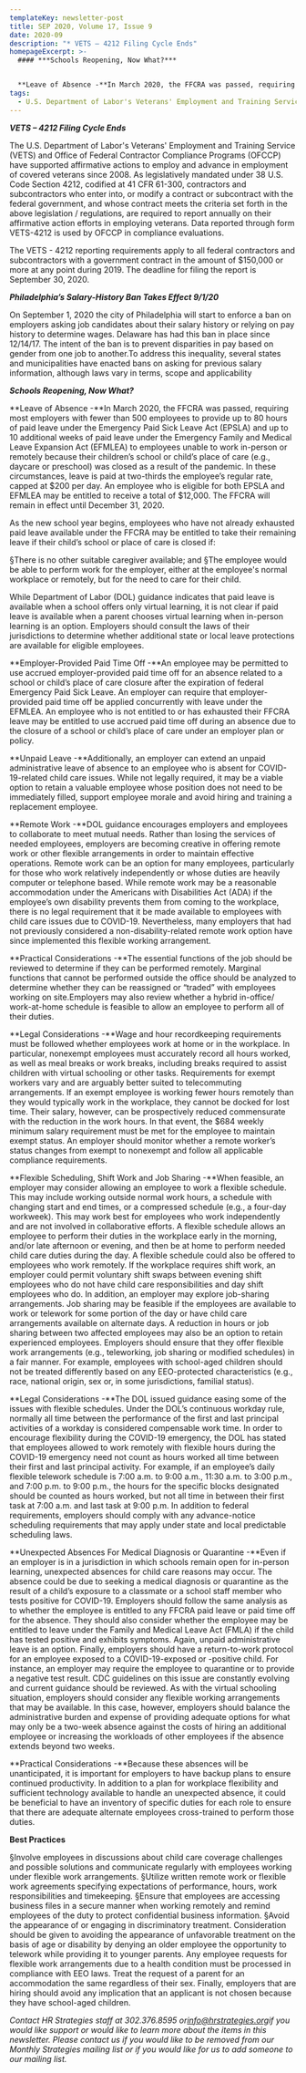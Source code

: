 ```yaml
---
templateKey: newsletter-post
title: SEP 2020, Volume 17, Issue 9
date: 2020-09
description: "* VETS – 4212 Filing Cycle Ends"
homepageExcerpt: >-
  #### ***Schools Reopening, Now What?***


  **Leave of Absence -**In March 2020, the FFCRA was passed, requiring most employers with fewer than 500 employees to provide up to 80 hours of paid leave under the Emergency Paid Sick Leave Act (EPSLA) and up to 10 additional weeks of paid leave under the Emergency Family and Medical Leave Expansion Act (EFMLEA) to employees unable to work in-person or remotely because their children’s school or child’s place of care (e.g., daycare or preschool) was closed as a result of the pandemic.
tags:
  - U.S. Department of Labor's Veterans' Employment and Training Service (VETS)
---
```

[](<>)***VETS – 4212 Filing Cycle Ends***

The U.S. Department of Labor's Veterans' Employment and Training Service (VETS) and Office of Federal Contractor Compliance Programs (OFCCP) have supported affirmative actions to employ and advance in employment of covered veterans since 2008. As legislatively mandated under 38 U.S. Code Section 4212, codified at 41 CFR 61-300, contractors and subcontractors who enter into, or modify a contract or subcontract with the federal government, and whose contract meets the criteria set forth in the above legislation / regulations, are required to report annually on their affirmative action efforts in employing veterans. Data reported through form VETS-4212 is used by OFCCP in compliance evaluations.

The VETS - 4212 reporting requirements apply to all federal contractors and subcontractors with a government contract in the amount of $150,000 or more at any point during 2019. The deadline for filing the report is September 30, 2020.

***Philadelphia’s Salary-History Ban Takes Effect 9/1/20***

On September 1, 2020 the city of Philadelphia will start to enforce a ban on employers asking job candidates about their salary history or relying on pay history to determine wages. Delaware has had this ban in place since 12/14/17. The intent of the ban is to prevent disparities in pay based on gender from one job to another.To address this inequality, several states and municipalities have enacted bans on asking for previous salary information, although laws vary in terms, scope and applicability

***Schools Reopening, Now What?***

**Leave of Absence -**In March 2020, the FFCRA was passed, requiring most employers with fewer than 500 employees to provide up to 80 hours of paid leave under the Emergency Paid Sick Leave Act (EPSLA) and up to 10 additional weeks of paid leave under the Emergency Family and Medical Leave Expansion Act (EFMLEA) to employees unable to work in-person or remotely because their children’s school or child’s place of care (e.g., daycare or preschool) was closed as a result of the pandemic. In these circumstances, leave is paid at two-thirds the employee’s regular rate, capped at $200 per day. An employee who is eligible for both EPSLA and EFMLEA may be entitled to receive a total of $12,000. The FFCRA will remain in effect until December 31, 2020.

As the new school year begins, employees who have not already exhausted paid leave available under the FFCRA may be entitled to take their remaining leave if their child’s school or place of care is closed if:

<!--\[if !supportLists]-->§<!--\[endif]-->There is no other suitable caregiver available; and

<!--\[if !supportLists]-->§<!--\[endif]-->The employee would be able to perform work for the employer, either at the employee's normal workplace or remotely, but for the need to care for their child.

While Department of Labor (DOL) guidance indicates that paid leave is available when a school offers only virtual learning, it is not clear if paid leave is available when a parent chooses virtual learning when in-person learning is an option. Employers should consult the laws of their jurisdictions to determine whether additional state or local leave protections are available for eligible employees.

**Employer-Provided Paid Time Off -**An employee may be permitted to use accrued employer-provided paid time off for an absence related to a school or child’s place of care closure after the expiration of federal Emergency Paid Sick Leave. An employer can require that employer-provided paid time off be applied concurrently with leave under the EFMLEA. An employee who is not entitled to or has exhausted their FFCRA leave may be entitled to use accrued paid time off during an absence due to the closure of a school or child’s place of care under an employer plan or policy.

**Unpaid Leave -**Additionally, an employer can extend an unpaid administrative leave of absence to an employee who is absent for COVID-19-related child care issues. While not legally required, it may be a viable option to retain a valuable employee whose position does not need to be immediately filled, support employee morale and avoid hiring and training a replacement employee.

**Remote Work -**DOL guidance encourages employers and employees to collaborate to meet mutual needs. Rather than losing the services of needed employees, employers are becoming creative in offering remote work or other flexible arrangements in order to maintain effective operations. Remote work can be an option for many employees, particularly for those who work relatively independently or whose duties are heavily computer or telephone based. While remote work may be a reasonable accommodation under the Americans with Disabilities Act (ADA) if the employee’s own disability prevents them from coming to the workplace, there is no legal requirement that it be made available to employees with child care issues due to COVID-19. Nevertheless, many employers that had not previously considered a non-disability-related remote work option have since implemented this flexible working arrangement.

**Practical Considerations -**The essential functions of the job should be reviewed to determine if they can be performed remotely. Marginal functions that cannot be performed outside the office should be analyzed to determine whether they can be reassigned or “traded” with employees working on site.Employers may also review whether a hybrid in-office/ work-at-home schedule is feasible to allow an employee to perform all of their duties.

**Legal Considerations -**Wage and hour recordkeeping requirements must be followed whether employees work at home or in the workplace. In particular, nonexempt employees must accurately record all hours worked, as well as meal breaks or work breaks, including breaks required to assist children with virtual schooling or other tasks. Requirements for exempt workers vary and are arguably better suited to telecommuting arrangements. If an exempt employee is working fewer hours remotely than they would typically work in the workplace, they cannot be docked for lost time. Their salary, however, can be prospectively reduced commensurate with the reduction in the work hours. In that event, the $684 weekly minimum salary requirement must be met for the employee to maintain exempt status. An employer should monitor whether a remote worker’s status changes from exempt to nonexempt and follow all applicable compliance requirements.

**Flexible Scheduling, Shift Work and Job Sharing -**When feasible, an employer may consider allowing an employee to work a flexible schedule. This may include working outside normal work hours, a schedule with changing start and end times, or a compressed schedule (e.g., a four-day workweek). This may work best for employees who work independently and are not involved in collaborative efforts. A flexible schedule allows an employee to perform their duties in the workplace early in the morning, and/or late afternoon or evening, and then be at home to perform needed child care duties during the day. A flexible schedule could also be offered to employees who work remotely. If the workplace requires shift work, an employer could permit voluntary shift swaps between evening shift employees who do not have child care responsibilities and day shift employees who do. In addition, an employer may explore job-sharing arrangements. Job sharing may be feasible if the employees are available to work or telework for some portion of the day or have child care arrangements available on alternate days. A reduction in hours or job sharing between two affected employees may also be an option to retain experienced employees. Employers should ensure that they offer flexible work arrangements (e.g., teleworking, job sharing or modified schedules) in a fair manner. For example, employees with school-aged children should not be treated differently based on any EEO-protected characteristics (e.g., race, national origin, sex or, in some jurisdictions, familial status).

**Legal Considerations -**The DOL issued guidance easing some of the issues with flexible schedules. Under the DOL’s continuous workday rule, normally all time between the performance of the first and last principal activities of a workday is considered compensable work time. In order to encourage flexibility during the COVID-19 emergency, the DOL has stated that employees allowed to work remotely with flexible hours during the COVID-19 emergency need not count as hours worked all time between their first and last principal activity. For example, if an employee’s daily flexible telework schedule is 7:00 a.m. to 9:00 a.m., 11:30 a.m. to 3:00 p.m., and 7:00 p.m. to 9:00 p.m., the hours for the specific blocks designated should be counted as hours worked, but not all time in between their first task at 7:00 a.m. and last task at 9:00 p.m. In addition to federal requirements, employers should comply with any advance-notice scheduling requirements that may apply under state and local predictable scheduling laws.

**Unexpected Absences For Medical Diagnosis or Quarantine -**Even if an employer is in a jurisdiction in which schools remain open for in-person learning, unexpected absences for child care reasons may occur. The absence could be due to seeking a medical diagnosis or quarantine as the result of a child’s exposure to a classmate or a school staff member who tests positive for COVID-19. Employers should follow the same analysis as to whether the employee is entitled to any FFCRA paid leave or paid time off for the absence. They should also consider whether the employee may be entitled to leave under the Family and Medical Leave Act (FMLA) if the child has tested positive and exhibits symptoms. Again, unpaid administrative leave is an option. Finally, employers should have a return-to-work protocol for an employee exposed to a COVID-19-exposed or -positive child. For instance, an employer may require the employee to quarantine or to provide a negative test result. CDC guidelines on this issue are constantly evolving and current guidance should be reviewed. As with the virtual schooling situation, employers should consider any flexible working arrangements that may be available. In this case, however, employers should balance the administrative burden and expense of providing adequate options for what may only be a two-week absence against the costs of hiring an additional employee or increasing the workloads of other employees if the absence extends beyond two weeks.

**Practical Considerations -**Because these absences will be unanticipated, it is important for employers to have backup plans to ensure continued productivity. In addition to a plan for workplace flexibility and sufficient technology available to handle an unexpected absence, it could be beneficial to have an inventory of specific duties for each role to ensure that there are adequate alternate employees cross-trained to perform those duties.

**Best Practices**

<!--\[if !supportLists]-->§<!--\[endif]-->Involve employees in discussions about child care coverage challenges and possible solutions and communicate regularly with employees working under flexible work arrangements.

<!--\[if !supportLists]-->§<!--\[endif]-->Utilize written remote work or flexible work agreements specifying expectations of performance, hours, work responsibilities and timekeeping.

<!--\[if !supportLists]-->§<!--\[endif]-->Ensure that employees are accessing business files in a secure manner when working remotely and remind employees of the duty to protect confidential business information.

<!--\[if !supportLists]-->§<!--\[endif]-->Avoid the appearance of or engaging in discriminatory treatment. Consideration should be given to avoiding the appearance of unfavorable treatment on the basis of age or disability by denying an older employee the opportunity to telework while providing it to younger parents. Any employee requests for flexible work arrangements due to a health condition must be processed in compliance with EEO laws. Treat the request of a parent for an accommodation the same regardless of their sex. Finally, employers that are hiring should avoid any implication that an applicant is not chosen because they have school-aged children.

*Contact HR Strategies staff at 302.376.8595 or[info@hrstrategies.org](mailto:info@hrstrategies.org)if you would like support or would like to learn more about the items in this newsletter. Please contact us if you would like to be removed from our Monthly Strategies mailing list or if you would like for us to add someone to our mailing list.*